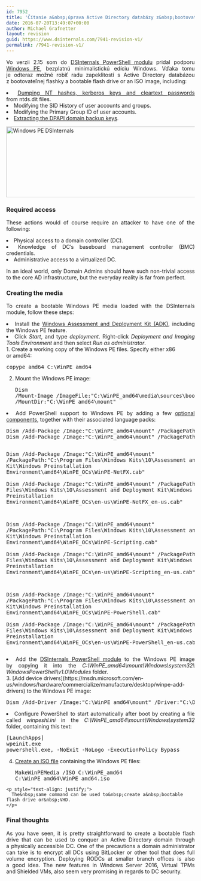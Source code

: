```yaml
---
id: 7952
title: 'Čítanie a&nbsp;úprava Active Directory databázy z&nbsp;bootovateľnej flashky'
date: 2016-07-20T13:49:07+00:00
author: Michael Grafnetter
layout: revision
guid: https://www.dsinternals.com/7941-revision-v1/
permalink: /7941-revision-v1/
---
```

<p style="text-align: justify;">
  Vo&nbsp;verzii 2.15 som do&nbsp;<a href="https://github.com/MichaelGrafnetter/DSInternals">DSInternals PowerShell modulu</a> pridal podporu <a href="https://msdn.microsoft.com/en-us/windows/hardware/commercialize/manufacture/desktop/winpe-intro">Windows PE</a>, bezplatnú minimalistickú edíciu Windows. Vďaka tomu je&nbsp;odteraz možné robiť radu zapeklitostí s&nbsp;Active Directory databázou z&nbsp;bootovateľnej flashky a&nbsp;bootable flash drive or&nbsp;an ISO image, including:
</p>

<li style="text-align: justify;">
  <a href="https://www.dsinternals.com/en/dumping-ntds-dit-files-using-powershell/">Dumping NT hashes, kerberos keys and&nbsp;cleartext passwords</a> from&nbsp;ntds.dit files.
</li>
<li style="text-align: justify;">
  Modifying the&nbsp;SID History of&nbsp;user accounts and&nbsp;groups.
</li>
<li style="text-align: justify;">
  Modifying the&nbsp;Primary Group ID of&nbsp;user accounts.
</li>
<li style="text-align: justify;">
  <a href="https://www.dsinternals.com/en/retrieving-dpapi-backup-keys-from-active-directory/">Extracting the&nbsp;DPAPI domain backup keys</a>.
</li>

[<img class="aligncenter size-full wp-image-7881" src="https://www.dsinternals.com/wp-content/uploads/winpe.png" alt="Windows PE DSInternals" width="570" height="189" srcset="https://www.dsinternals.com/wp-content/uploads/winpe.png 570w, https://www.dsinternals.com/wp-content/uploads/winpe-300x99.png 300w" sizes="(max-width: 570px) 100vw, 570px" />](https://www.dsinternals.com/wp-content/uploads/winpe.png)

### Required access

<p style="text-align: justify;">
  These actions would of&nbsp;course require an attacker to&nbsp;have one of&nbsp;the following:
</p>

<li style="text-align: justify;">
  Physical access to&nbsp;a domain controller (DC).
</li>
<li style="text-align: justify;">
  Knowledge of&nbsp;DC&#8217;s <span class="st">baseboard management controller (BMC) credentials.</span>
</li>
<li style="text-align: justify;">
  Administrative access to&nbsp;a virtualized DC.
</li>

<p style="text-align: justify;">
  In&nbsp;an ideal world, only Domain Admins should have such non-trivial access to&nbsp;the core AD infrastructure, but&nbsp;the&nbsp;everyday reality is&nbsp;far from&nbsp;perfect.
</p>

<h3 style="text-align: justify;">
  Creating the&nbsp;media
</h3>

<p style="text-align: justify;">
  To&nbsp;create a&nbsp;bootable Windows PE media loaded with the&nbsp;DSInternals module, follow these steps:
</p>

<li style="text-align: justify;">
  Install the&nbsp;<a href="http://go.microsoft.com/fwlink/p/?LinkId=526803">Windows Assessment and&nbsp;Deployment Kit (ADK)</a>, including the&nbsp;Windows PE feature.
</li>
<li style="text-align: justify;">
  Click <em>Start</em>, and&nbsp;type <em>deployment</em>. Right-click <em>Deployment and&nbsp;Imaging Tools Environment</em> and&nbsp;then select <em>Run as&nbsp;administrator</em>.
</li>
  1. Create a&nbsp;working copy of&nbsp;the Windows PE files. Specify either x86 or&nbsp;amd64: <pre class="lang:batch decode:true ">copype amd64 C:\WinPE_amd64</pre>

  2. Mount the&nbsp;Windows PE image: <pre class="lang:batch decode:true">Dism /Mount-Image /ImageFile:"C:\WinPE_amd64\media\sources\boot.wim" /index:1 /MountDir:"C:\WinPE_amd64\mount"</pre>

<li style="text-align: justify;">
  Add PowerShell support to&nbsp;Windows PE by&nbsp;adding a&nbsp;few <a href="https://msdn.microsoft.com/en-us/windows/hardware/commercialize/manufacture/desktop/winpe-add-packages--optional-components-reference">optional components</a>, together with their associated language packs: <pre class="lang:batch decode:true">Dism /Add-Package /Image:"C:\WinPE_amd64\mount" /PackagePath:"C:\Program Files\Windows Kits\10\Assessment and&nbsp;Deployment Kit\Windows Preinstallation Environment\amd64\WinPE_OCs\WinPE-WMI.cab"  
Dism /Add-Package /Image:"C:\WinPE_amd64\mount" /PackagePath:"C:\Program Files\Windows Kits\10\Assessment and&nbsp;Deployment Kit\Windows Preinstallation Environment\amd64\WinPE_OCs\en-us\WinPE-WMI_en-us.cab"

Dism /Add-Package /Image:"C:\WinPE_amd64\mount" /PackagePath:"C:\Program Files\Windows Kits\10\Assessment and&nbsp;Deployment Kit\Windows Preinstallation Environment\amd64\WinPE_OCs\WinPE-NetFX.cab"  
Dism /Add-Package /Image:"C:\WinPE_amd64\mount" /PackagePath:"C:\Program Files\Windows Kits\10\Assessment and&nbsp;Deployment Kit\Windows Preinstallation Environment\amd64\WinPE_OCs\en-us\WinPE-NetFX_en-us.cab"

Dism /Add-Package /Image:"C:\WinPE_amd64\mount" /PackagePath:"C:\Program Files\Windows Kits\10\Assessment and&nbsp;Deployment Kit\Windows Preinstallation Environment\amd64\WinPE_OCs\WinPE-Scripting.cab"  
Dism /Add-Package /Image:"C:\WinPE_amd64\mount" /PackagePath:"C:\Program Files\Windows Kits\10\Assessment and&nbsp;Deployment Kit\Windows Preinstallation Environment\amd64\WinPE_OCs\en-us\WinPE-Scripting_en-us.cab"

Dism /Add-Package /Image:"C:\WinPE_amd64\mount" /PackagePath:"C:\Program Files\Windows Kits\10\Assessment and&nbsp;Deployment Kit\Windows Preinstallation Environment\amd64\WinPE_OCs\WinPE-PowerShell.cab"  
Dism /Add-Package /Image:"C:\WinPE_amd64\mount" /PackagePath:"C:\Program Files\Windows Kits\10\Assessment and&nbsp;Deployment Kit\Windows Preinstallation Environment\amd64\WinPE_OCs\en-us\WinPE-PowerShell_en-us.cab"</pre>
</li>

<li style="text-align: justify;">
  Add the&nbsp;<a href="https://github.com/MichaelGrafnetter/DSInternals/releases">DSInternals PowerShell module</a> to&nbsp;the Windows PE image by&nbsp;copying it into the&nbsp;<em>C:\WinPE_amd64\mount\Windows\system32\ WindowsPowerShell\v1.0\Modules</em> folder.
</li>
  3. [Add device drivers](https://msdn.microsoft.com/en-us/windows/hardware/commercialize/manufacture/desktop/winpe-add-drivers) to&nbsp;the Windows PE image: <pre class="lang:batch decode:true">Dism /Add-Driver /Image:"C:\WinPE_amd64\mount" /Driver:"C:\DriversToEmbed" /Recurse</pre>

<li style="text-align: justify;">
  Configure PowerShell to&nbsp;start automatically after&nbsp;boot by&nbsp;creating a&nbsp;file called <em>winpeshl.ini</em> in&nbsp;the&nbsp;<em>C:\WinPE_amd64\mount\Windows\system32</em> folder, containing this text: <pre class="lang:ini decode:true ">[LaunchApps]
wpeinit.exe
powershell.exe, -NoExit -NoLogo -ExecutionPolicy Bypass</pre>
</li>

  4. [Create an ISO file](https://msdn.microsoft.com/en-us/windows/hardware/commercialize/manufacture/desktop/makewinpemedia-command-line-options?f=255&MSPPError=-2147217396) containing the&nbsp;Windows PE files: <pre class="lang:batch decode:true">MakeWinPEMedia /ISO C:\WinPE_amd64 C:\WinPE_amd64\WinPE_amd64.iso</pre>
    
    <p style="text-align: justify;">
      The&nbsp;same command can be used to&nbsp;create a&nbsp;bootable flash drive or&nbsp;VHD.
    </p>

### Final thoughts

<p style="text-align: justify;">
  As&nbsp;you have seen, it is&nbsp;pretty straightforward to&nbsp;create a&nbsp;bootable flash drive that&nbsp;can be used to&nbsp;conquer an Active Directory domain through a&nbsp;physically accessible DC. One of&nbsp;the precautions a&nbsp;domain administrator can take is&nbsp;to&nbsp;encrypt all DCs using BitLocker or&nbsp;other tool that&nbsp;does full volume encryption. Deploying RODCs at smaller branch offices is&nbsp;also a&nbsp;good idea. The&nbsp;new features in&nbsp;Windows Server 2016, Virtual TPMs and&nbsp;Shielded VMs, also seem very promising in&nbsp;regards to&nbsp;DC security.
</p>